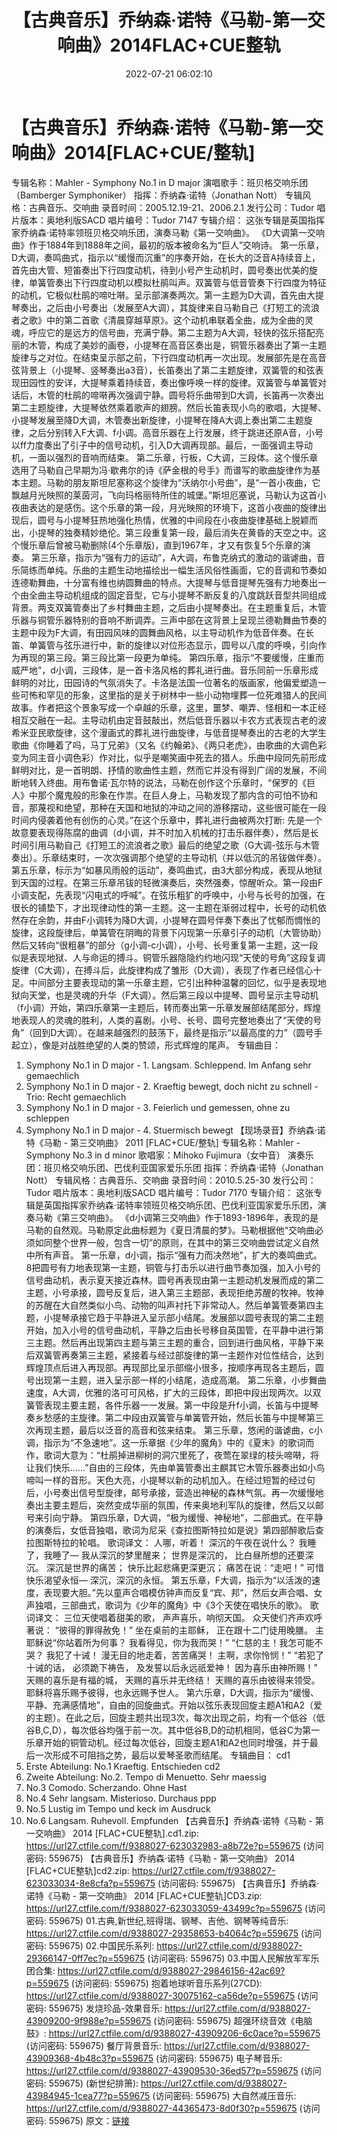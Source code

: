﻿---
title: 【古典音乐】乔纳森·诺特《马勒-第一交响曲》2014FLAC+CUE整轨
date: 2022-07-21 06:02:10
categories: 古典音乐、新世纪、纯音雅乐
tags: 纯音雅乐
---
# 【古典音乐】乔纳森·诺特《马勒-第一交响曲》2014[FLAC+CUE/整轨]

专辑名称：Mahler - Symphony No.1 in D major
演唱歌手：班贝格交响乐团（Bamberger Symphoniker）
指挥：乔纳森·诺特（Jonathan Nott）
专辑风格：古典音乐、交响曲
录音时间：2005.12.19-21、2006.2.1
发行公司：Tudor
唱片版本：奥地利版SACD
唱片编号：Tudor 7147
专辑介绍：
这张专辑是英国指挥家乔纳森·诺特率领班贝格交响乐团，演奏马勒《第一交响曲》。
《D大调第一交响曲》作于1884年到1888年之间，最初的版本被命名为“巨人”交响诗。
第一乐章，D大调，奏鸣曲式，指示以“缓慢而沉重”的序奏开始，在长大的泛音A持续音上，首先由大管、短笛奏出下行四度动机，待到小号产生动机时，圆号奏出优美的旋律，单簧管奏出下行四度动机以模拟杜鹃叫声。双簧管与低音管奏下行四度为特征的动机，它极似杜鹃的啼吐啭。呈示部演奏两次。第一主题为D大调，首先由大提琴奏出，之后由小号奏出（发展至A大调），其旋律来自马勒自己《打短工的流浪者之歌》中的第二首歌《清晨穿越草原》。这个动机串联着全曲，成为全曲的灵魂，呼应它的是远方的信号曲，充满宁静。第二主题为A大调，轻快的弦乐搭配亮丽的木管，构成了美妙的画卷，小提琴在高音区奏出是，铜管乐器奏出了第一主题旋律与之对位。在结束呈示部之前，下行四度动机再一次出现。发展部先是在高音弦背景上（小提琴、竖琴奏出a3音），长笛奏出了第二主题旋律，双簧管的和弦表现田园性的安详，大提琴乘着持续音，奏出像呼唤一样的旋律。双簧管与单簧管对话后，木管的杜鹃的啼啭再次强调宁静。圆号将乐曲带到D大调，长笛再一次奏出第二主题旋律，大提琴依然乘着歌声的翅膀。然后长笛表现小鸟的歌唱，大提琴、小提琴发展至降D大调，木管奏出新旋律，小提琴在降A大调上奏出第二主题旋律，之后分别转入F大调、f小调。高音乐器在上行发展，终于跳进还原A音，小号以ff力度奏出了引子中的信号动机，引入D大调再现部。最后，一面强调主导动机，一面以强烈的音响而结束。
第二乐章，行板，C大调，三段体。这个慢乐章选用了马勒自己早期为冯·歇弗尔的诗《萨金根的号手》而谱写的歌曲旋律作为基本主题。马勒的朋友斯坦尼塞称这个旋律为“沃纳尔小号曲”，是“一首小夜曲，它飘越月光映照的莱茵河，飞向玛格丽特所住的城堡。”斯坦厄塞说，马勒认为这首小夜曲表达的是感伤。这个乐章的第一段，月光映照的环境下，这首小夜曲的旋律出现后，圆号与小提琴狂热地强化热情，优雅的中间段在小夜曲旋律基础上脱颖而出，小提琴的独奏精妙绝伦。第三段重复第一段，最后消失在黄昏的天空之中。这个慢乐章后曾被马勒删除(4个乐章版)，直到1967年，才又有恢复5个乐章的演奏。
第三乐章，指示为“强有力的运动”，A大调，布鲁克纳式的激动的谐谑曲，音乐简练而单纯。乐曲的主题生动地描绘出一幅生活风俗性画面，它的音调和节奏如连德勒舞曲，十分富有维也纳圆舞曲的特点。大提琴与低音提琴先强有力地奏出一个由全曲主导动机组成的固定音型，它与小提琴不断反复的八度跳跃音型共同组成背景。两支双簧管奏出了乡村舞曲主题，之后由小提琴奏出。在主题重复后，木管乐器与铜管乐器特别的音响不断调弄。三声中部在这背景上呈现兰德勒舞曲节奏的主题中段为F大调，有田园风味的圆舞曲风格，以主导动机作为低音伴奏。在长笛、单簧管与弦乐进行中，新的旋律以对位形态显示，圆号以八度的呼唤，引向作为再现的第三段。第三段比第一段更为单纯。
第四乐章，指示“不要缓慢，庄重而威严地”，d小调，三段体，是一首卡洛风格的葬礼进行曲。音乐同前一乐章形成鲜明的对比，田园诗的气氛消失了。卡洛是法国一位著名的版画家，他偏爱塑造一些可怖和罕见的形象，这里指的是关于树林中一些小动物埋葬一位死难猎人的民间故事。作者把这个景象写成一个卓越的乐章，这里，噩梦、嘲弄、怪相和一本正经相互交融在一起。主导动机由定音鼓敲出，然后低音乐器以卡农方式表现古老的波希米亚民歌旋律，这个漫画式的葬礼进行曲旋律，与低音提琴奏出的古老的大学生歌曲《你睡着了吗，马丁兄弟》（又名《约翰弟》、《两只老虎》，由歌曲的大调色彩变为同主音小调色彩）作对比，似乎是嘲笑画中死去的猎人。乐曲中段同先前形成鲜明对比，是一首明朗、抒情的歌曲性主题，然而它并没有得到广阔的发展，不间断地转入终曲。用布鲁诺·瓦尔特的说法，马勒在创作这个乐章时，“保罗的《巨人》中那个魔鬼般的形象在作祟。在巨人身上，马勒发现了那内含的可怕不协和音，那蔑视和绝望，那种在天国和地狱的冲动之间的游移摆动，这些很可能在一段时间内侵袭着他有创伤的心灵。”在这个乐章中，葬礼进行曲被两次打断:
先是一个故意要表现得陈腐的曲调（d小调，并不时加入机械的打击乐器伴奏），然后是长时间引用马勒自己《打短工的流浪者之歌》最后的绝望之歌（G大调-弦乐与木管奏出）。乐章结束时，一次次强调那个绝望的主导动机（并以低沉的吊钹做伴奏）。
第五乐章，标示为“如暴风雨般的运动”，奏鸣曲式，由3大部分构成，表现从地狱到天国的过程。在第三乐章吊钹的轻微演奏后，突然强奏，惊醒听众。第一段由F小调支配，先表现“闪电式的呼喊”。在弦乐粗犷的呼唤中，小号与长号的加强，在很长的铺垫下，才出现律动性的第一主题。这一主题在渐弱过程中，长号的动机依然存在余韵，并由F小调转为降D大调，小提琴在圆号伴奏下奏出了忧郁而惆怅的旋律，这段旋律后，单簧管在阴晦的背景下闪现第一乐章引子的动机（大管协助）然后又转向“很粗暴”的部分（g小调-c小调），小号、长号重复第一主题，这一段似是表现地狱、人与命运的搏斗。铜管乐器隐隐约约地闪现“天使的号角”这段复调旋律（C大调），在搏斗后，此旋律构成了雏形（D大调），表现了作者已经信心十足。中间部分主要表现动的第一乐章主题，它引出种种温馨的回忆，似乎是表现地狱向天堂，也是灵魂的升华（F大调）。然后第三段以中提琴、圆号呈示主导动机（f小调）开始，第四乐章第一主题后，转而奏出第一乐章发展部结尾部分，辉煌地表现人的灵魂的胜利，人类的喜剧。小号、长号、圆号完整地奏出了“天使的号角”（回到D大调）。在越来越强烈的鼓荡下，最终是指示“以最高度的力”（圆号手起立），像是对战胜绝望的人类的赞颂，形式辉煌的尾声。
专辑曲目：
01. Symphony No.1 in D major - 1. Langsam. Schleppend. Im
Anfang sehr gemaechlich
02. Symphony No.1 in D major - 2. Kraeftig bewegt, doch nicht
zu schnell - Trio: Recht gemaechlich
03. Symphony No.1 in D major - 3. Feierlich und gemessen, ohne
zu schleppen
04. Symphony No.1 in D major - 4. Stuermisch bewegt
【现场录音】乔纳森·诺特《马勒 - 第三交响曲》 2011
[FLAC+CUE/整轨]
专辑名称：Mahler - Symphony No.3 in
d minor
歌唱家：Mihoko
Fujimura（女中音）
演奏乐团：班贝格交响乐团、巴伐利亚国家爱乐乐团
指挥：乔纳森·诺特（Jonathan
Nott）
专辑风格：古典音乐、交响曲
录音时间：2010.5.25-30
发行公司：Tudor
唱片版本：奥地利版SACD
唱片编号：Tudor 7170
专辑介绍：
这张专辑是英国指挥家乔纳森·诺特率领班贝格交响乐团、巴伐利亚国家爱乐乐团，演奏马勒《第三交响曲》。
《d小调第三交响曲》作于1893-1896年，表现的是马勒的自然观。马勒原定此曲标题为《夏日清晨的梦》。马勒根据他“交响曲必须如同整个世界一般，包含一切”的原则，在其中的第三交响曲尝试定义自然中所有声音。
第一乐章，d小调，指示“强有力而决然地”，扩大的奏鸣曲式。8把圆号有力地表现第一主题，铜管与打击乐以进行曲节奏加强，加入小号的信号曲动机，表示夏天接近森林。圆号再表现由第一主题动机发展而成的第二主题，小号承接，圆号反复后，进入第三主题部，表现拒绝苏醒的牧神。牧神的苏醒在大自然类似小鸟、动物的叫声衬托下非常动人。然后单簧管奏第四主题，小提琴承接它趋于平静进入呈示部小结尾。发展部以圆号表现的第二主题开始，加入小号的信号曲动机，平静之后由长号移自英国管，在平静中进行第三主题。然后再出现第四主题与第三主题的重合，回到进行曲风格，平静下来后双簧管再奏第三主题，紧接着与经过部旋律的第一主题作对位性结合，达到辉煌顶点后进入再现部。再现部比呈示部缩小很多，按顺序再现各主题后，圆号出现第一主题，进入呈示部一样的小结尾，造成高潮。
第二乐章，小步舞曲速度，A大调，优雅的洛可可风格，扩大的三段体，即把中段出现两次。以双簧管表现主要主题，各件乐器一一发展。第一中段是升f小调，长笛与中提琴奏乡愁感的主旋律。第二中段由双簧管与单簧管开始，然后长笛与中提琴第三次再现主题，最后以泛音的高音和弦来结束。
第三乐章，悠闲的谐谑曲，c小调，指示为“不急速地”。这一乐章据《少年的魔角》中的《夏末》的歌词而作，歌词大意为：“杜鹃掉进柳树的洞穴里死了，夜莺在翠绿的枝头啼啭，将让我们快乐……”自由的三段体，先由单簧管奏出主麒其它木管乐器奏出如小鸟啼叫一样的音形。天色大亮，小提琴以新的动机加入。在经过短暂的经过句后，小号奏出信号型旋律，邮号承接，营造出神秘的森林气氛。再一次缓慢地奏出主要主题后，突然变成华丽的氛围，传来奥地利军队的旋律，然后又以邮号来引向宁静。
第四乐章，D大调，“极为缓慢、神秘地”，二部曲式。在平静的演奏后，女低音独唱，歌词为尼采《查拉图斯特拉如是说》第四部醉歌后查拉图斯特拉的轮唱。
歌词译文：
人哪，听着！
深沉的午夜在说什么？
我睡了，我睡了—
我从深沉的梦里醒来；
世界是深沉的，
比白昼所想的还要深沉。
深沉是世界的痛苦；
快乐比起悲痛更深更沉；
痛苦在说：“走吧！”
可惜快乐渴望永恒—
深沉，深沉的永恒。
第五乐章，F大调，指示为“以活泼的速度，表现要大胆。”先以童声合唱模仿钟声而反复“宾、邦”，然后女声合唱、女声独唱，三部曲式，歌词为《少年的魔角》中《3个天使在唱快乐的歌》。
歌词译文：
三位天使唱着甜美的歌，
声声喜乐，响彻天国。
众天使们齐声欢呼著说：
“彼得的罪得赦免！”
坐在桌前的主耶稣，
正在跟十二门徒用晚膳。
主耶稣说“你站着所为何事？
我看得见，你为我而哭！”
“仁慈的主！我怎可能不哭？
我犯了十诫！
漫无目的地走着，苦苦痛哭！
主啊，求你怜悯！”
“若犯了十诫的话，
必须跪下祷告，
及发誓以后永远祇爱神！
因为喜乐由神所赐！”
天赐的喜乐是有福的城，
天赐的喜乐并无终结！
天赐的喜乐由彼得来领受。
耶稣将喜乐赐予彼得，也永远赐予世人。
第六乐章，D大调，指示为“缓慢、平静、充满感情地”，自由的回旋曲式。开始以弦乐表现回旋主题A1和A2（爱的主题）。在此之后，回旋主题共出现3次，每次出现之前，均有一个低谷（低谷B,C,D），每次低谷均强于前一次。其中低谷B,D的动机相同，低谷C为第一乐章开始的铜管动机。经过每次低谷，回旋主题A1和A2也同时增强，并于最后一次形成不可阻挡之势，最后以爱琴圣歌而结尾。
专辑曲目：
cd1
01. Erste Abteilung: No.1
Kraeftig. Entschieden
cd2
01. Zweite Abteilung: No.2.
Tempo di Menuetto. Sehr maessig
02. No.3 Comodo. Scherzando.
Ohne Hast
03. No.4 Sehr langsam.
Misterioso. Durchaus ppp
04. No.5 Lustig im Tempo und
keck im Ausdruck
05. No.6 Langsam. Ruhevoll.
Empfunden
【古典音乐】乔纳森·诺特《马勒 - 第一交响曲》 2014 [FLAC+CUE整轨].cd1.zip: https://url27.ctfile.com/f/9388027-623032983-a8b72e?p=559675
(访问密码: 559675)
【古典音乐】乔纳森·诺特《马勒 - 第一交响曲》 2014 [FLAC+CUE整轨]cd2.zip: https://url27.ctfile.com/f/9388027-623033034-8e8cfa?p=559675
(访问密码: 559675)
【古典音乐】乔纳森·诺特《马勒 - 第一交响曲》 2014 [FLAC+CUE整轨]CD3.zip: https://url27.ctfile.com/f/9388027-623033059-43499c?p=559675
(访问密码: 559675)
01.古典,新世纪,班得瑞、钢琴、吉他、钢琴等纯音乐: https://url27.ctfile.com/d/9388027-29358653-b4064c?p=559675
(访问密码: 559675)
02.中国民乐系列: https://url27.ctfile.com/d/9388027-29366147-0ff7ec?p=559675
(访问密码: 559675)
03.中国人民解放军军乐团合集: https://url27.ctfile.com/d/9388027-29846156-42ac69?p=559675
(访问密码: 559675)
抱着地球听音乐系列(27CD): https://url27.ctfile.com/d/9388027-30075162-ca56de?p=559675
(访问密码: 559675)
发烧珍品-效果音乐: https://url27.ctfile.com/d/9388027-43909200-9f988e?p=559675
(访问密码: 559675)
超强环绕音效《电脑鼓》: https://url27.ctfile.com/d/9388027-43909206-6c0ace?p=559675
(访问密码: 559675)
餐厅背景音乐: https://url27.ctfile.com/d/9388027-43909368-4b48c3?p=559675
(访问密码: 559675)
电子琴音乐: https://url27.ctfile.com/d/9388027-43909530-36ed57?p=559675
(访问密码: 559675)
(新世纪排箫): https://url27.ctfile.com/d/9388027-43984945-1cea77?p=559675
(访问密码: 559675)
大自然减压音乐: https://url27.ctfile.com/d/9388027-44365473-8d0f30?p=559675
(访问密码: 559675)
原文：[链接](https://blog.sina.com.cn/s/blog_1647c7e7601030ygq.html)